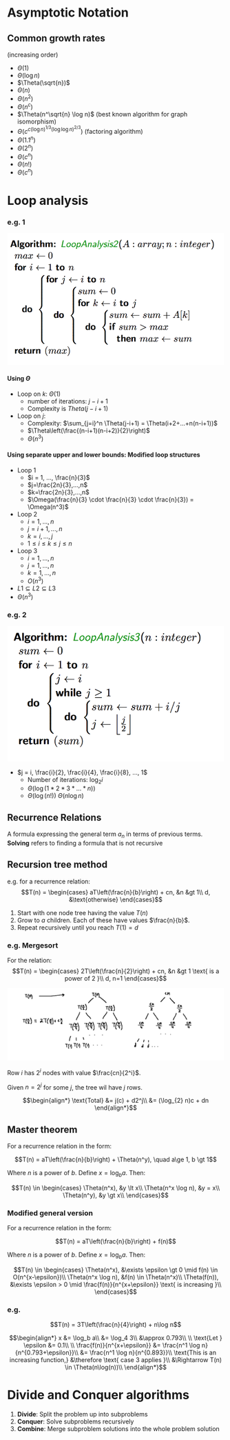 # Asymptotic Notation

## Common growth rates
(increasing order)

- $\Theta(1)$
- $\Theta(\log n)$
- $\Theta(\sqrt{n})$
- $\Theta(n)$
- $\Theta(n^2)$
- $\Theta(n^c)$
- $\Theta(n^\sqrt{n} \log n)$ (best known algorithm for graph isomorphism)
- $\Theta(c^{c(\log n)^{1/3}(\log \log n)^{2/3}})$ (factoring algorithm)
- $\Theta(1.1^n)$
- $\Theta(2^n)$
- $\Theta(c^n)$
- $\Theta(n!)$
- $\Theta(c^n)$

# Loop analysis
### e.g. 1
<img src="img/loop.png">

#### Using $\Theta$
- Loop on $k$: $\Theta(1)$
  - number of iterations: $j-i+1$
  - Complexity is $Theta(j-i+1)$
- Loop on $j$:
  - Complexity: $\sum_{j=i}^n \Theta(j-i+1) = \Theta(i+2+...+n(n-i+1))$
  - $\Theta\left(\frac{(n-i+1)(n-i+2)}{2}\right)$
  - $\Theta(n^3)$

#### Using separate upper and lower bounds: Modified loop structures
- Loop 1
  - $i = 1, ..., \frac{n}{3}$
  - $j=\frac{2n}{3},...,n$
  - $k=\frac{2n}{3},...,n$
  - $\Omega(\frac{n}{3} \cdot \frac{n}{3} \cdot \frac{n}{3}) = \Omega(n^3)$
- Loop 2
  - $i=1,...,n$
  - $j=i+1,...,n$
  - $k=i,...,j$
  - $1 \le i \le k \le j \le n$
- Loop 3
  - $i=1,...,n$
  - $j=1,...,n$
  - $k=1,...,n$
  - $O(n^3)$
- $L1 \subseteq L2 \subseteq L3$
- $\Theta(n^3)$


### e.g. 2
<img src="img/loop2.png">

- $j = i, \frac{i}{2}, \frac{i}{4}, \frac{i}{8}, ..., 1$
  - Number of iterations: $\log_{2} i$
  - $\Theta(\log(1*2*3*...*n))$
  - $\Theta(\log(n!))$
   $\Theta(n\log n)$


## Recurrence Relations
A formula expressing the general term $a_n$ in terms of previous terms. **Solving** refers to finding a formula that is not recursive

## Recursion tree method
e.g. for a recurrence relation:
$$T(n) = \begin{cases}
aT\left(\frac{n}{b}\right) + cn, &n &gt 1\\
d, &\text{otherwise}
\end{cases}$$

1. Start with one node tree having the value $T(n)$
2. Grow to $a$ children. Each of these have values $\frac{n}{b}$.
3. Repeat recursively until you reach $T(1) = d$

### e.g. Mergesort
For the relation:
$$T(n) = \begin{cases}
2T\left(\frac{n}{2}\right) + cn, &n &gt 1 \text{ is a power of 2 }\\
d, n=1
\end{cases}$$

<img src="img/recursion_tree.png">

Row $i$ has $2^i$ nodes with value $\frac{cn}{2^i}$.

Given $n=2^j$ for some $j$, the tree wil have $j$ rows.

$$\begin{align*}
\text{Total} &= j(c) + d2^j\\
&= (\log_{2} n)c + dn
\end{align*}$$

## Master theorem
For a recurrence relation in the form:

$$T(n) = aT\left(\frac{n}{b}\right) + \Theta(n^y), \quad a\ge 1, b \gt 1$$

Where $n$ is a power of $b$. Define $x=\log_b{a}$. Then:

$$T(n) \in \begin{cases}
\Theta(n^x), &y \lt x\\
\Theta(n^x \log n), &y = x\\
\Theta(n^y), &y \gt x\\
\end{cases}$$

### Modified general version

For a recurrence relation in the form:

$$T(n) = aT\left(\frac{n}{b}\right) + f(n)$$

Where $n$ is a power of $b$. Define $x=\log_b{a}$. Then:


$$T(n) \in \begin{cases}
\Theta(n^x), &\exists \epsilon \gt 0 \mid f(n) \in O(n^{x-\epsilon})\\
\Theta(n^x \log n), &f(n) \in \Theta(n^x)\\
\Theta(f(n)), &\exists \epsilon > 0 \mid \frac{f(n)}{n^{x+\epsilon}} \text{ is increasing }\\
\end{cases}$$

### e.g.
$$T(n) = 3T\left(\frac{n}{4}\right) + n\log n$$

$$\begin{align*}
x &= \log_b a\\
&= \log_4 3\\
&\approx 0.793\\
\\
\text{Let } \epsilon &= 0.1\\
\\
\frac{f(n)}{n^{x+\epsilon}} &= \frac{n^1 \log n}{n^{0.793+\epsilon}}\\
&= \frac{n^1 \log n}{n^{0.893}}\\
\text{This is an increasing function,} &\therefore \text{ case 3 applies }\\
&\Rightarrow T(n) \in \Theta(n\log(n))\\
\end{align*}$$

# Divide and Conquer algorithms
1. **Divide**: Split the problem up into subproblems
2. **Conquer**: Solve subproblems recursively
3. **Combine**: Merge subproblem solutions into the whole problem solution
